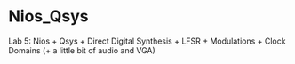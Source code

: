 # Nios_Qsys
Lab 5: Nios + Qsys + Direct Digital Synthesis + LFSR + Modulations + Clock Domains (+ a little  bit of audio and VGA)
